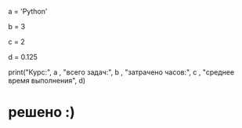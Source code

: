 a = 'Python'

b = 3

c = 2

d = 0.125

print("Курс:", a , "всего задач:", b , "затрачено часов:", c , "среднее время выполнения", d)

# решено :)
